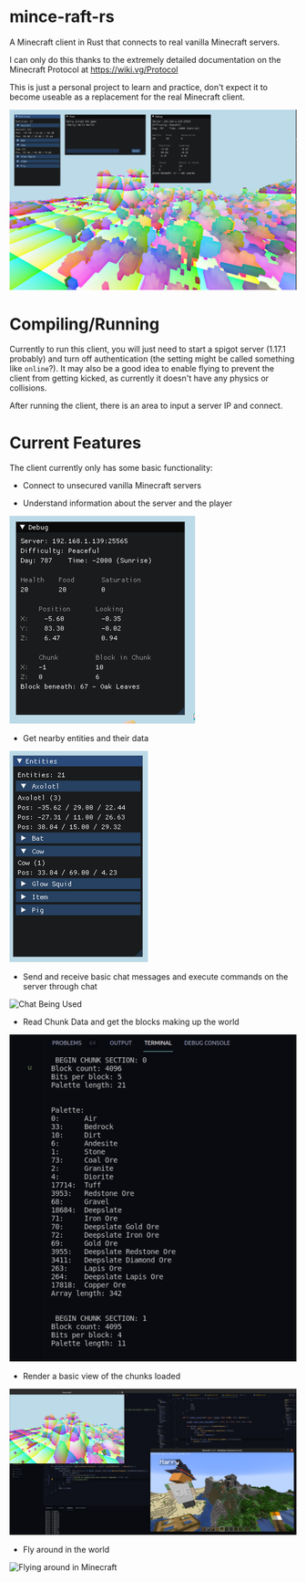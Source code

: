 # mince-raft-rs

A Minecraft client in Rust that connects to real vanilla Minecraft servers.

I can only do this thanks to the extremely detailed documentation on the Minecraft Protocol at https://wiki.vg/Protocol

This is just a personal project to learn and practice, don't expect it to become useable as a replacement for the real Minecraft client.

![Minecraft Client](journal/Client.png)


# Compiling/Running

Currently to run this client, you will just need to start a spigot server (1.17.1 probably) and turn off authentication (the setting might be called something like `online`?). It may also be a good idea to enable flying to prevent the client from getting kicked, as currently it doesn't have any physics or collisions.

After running the client, there is an area to input a server IP and connect.

# Current Features

The client currently only has some basic functionality:
* Connect to unsecured vanilla Minecraft servers

* Understand information about the server and the player

![Information panel](journal/Information.png)

* Get nearby entities and their data

![Entity Information](journal/Entities.png)

* Send and receive basic chat messages and execute commands on the server through chat

![Chat Being Used](journal/Chat.gif)

* Read Chunk Data and get the blocks making up the world

![Block Palette for a chunk](journal/Palette.png)

* Render a basic view of the chunks loaded

![Rendering](journal/Rendering.png)

* Fly around in the world

![Flying around in Minecraft](journal/MovementRendering.gif)

